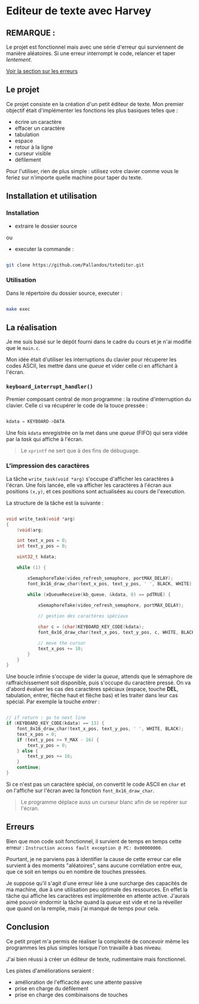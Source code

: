 # Editeur de texte avec Harvey

## REMARQUE :

Le projet est fonctionnel mais avec une série d'erreur qui surviennent de manière aléatoires. Si une erreur interrompt le code, relancer et taper *lentement*.

[Voir la section sur les erreurs](#erreurs)

## Le projet

Ce projet consiste en la création d'un petit éditeur de texte. Mon premier objectif était d'implémenter les fonctions les plus basiques telles que :

- écrire un caractère
- effacer un caractère
- tabulation
- espace
- retour à la ligne
- curseur visible
- défilement

Pour l'utiliser, rien de plus simple : utilisez votre clavier comme vous le feriez sur n'importe quelle machine pour taper du texte.

## Installation et utilisation

### Installation 

- extraire le dossier source 

ou 

- executer la commande : 

```sh

git clone https://github.com/Pallandos/txteditor.git

```

### Utilisation

Dans le répertoire du dossier source, executer : 

```sh

make exec

```

## La réalisation

Je me suis basé sur le dépôt fourni dans le cadre du cours et je n'ai modifié que le `main.c`.

Mon idée était d'utiliser les interruptions du clavier pour récuperer les codes ASCII, les mettre dans une *queue* et vider celle ci en affichant à l'écran. 

### `keyboard_interrupt_handler()`

Premier composant central de mon programme : la routine d'interruption du clavier. Celle ci va récupérer le code de la touce pressée : 

```.c

kdata = KEYBOARD->DATA

```

Une fois `kdata` enregistrée on la met dans une *queue* (FIFO) qui sera vidée par la *task* qui affiche à l'écran.

> Le `xprintf` ne sert que à des fins de débuguage.

### L'impression des caractères

La tâche `write_task(void *arg)` s'occupe d'afficher les caractères à l'écran. Une fois lancée, elle va afficher les caractères à l'écran aux positions `(x,y)`, et ces positions sont actualisées au cours de l'execution.

La structure de la tâche est la suivante : 

```c

void write_task(void *arg)
{
	(void)arg;

	int text_x_pos = 0;
	int text_y_pos = 0;

    uint32_t kdata;

	while (1) {

		xSemaphoreTake(video_refresh_semaphore, portMAX_DELAY);
		font_8x16_draw_char(text_x_pos, text_y_pos, ' ', BLACK, WHITE);

		while (xQueueReceive(kb_queue, &kdata, 0) == pdTRUE) {
			
			xSemaphoreTake(video_refresh_semaphore, portMAX_DELAY);

            // gestion des caractères spéciaux

			char c = (char)KEYBOARD_KEY_CODE(kdata);
			font_8x16_draw_char(text_x_pos, text_y_pos, c, WHITE, BLACK);

			// move the cursor
			text_x_pos += 10;
		}
	}
}

```

Une boucle infinie s'occupe de vider la *queue*, attends que le sémaphore de raffraichissement soit disponible, puis s'occupe du caractère pressé. On va d'abord évaluer les cas des caractères spéciaux (espace, touche **DEL**, tabulation, entrer, flèche haut et flèche bas) et les traiter dans leur cas spécial. Par exemple la touche *entrer* : 

```c

// if return : go to next line
if (KEYBOARD_KEY_CODE(kdata) == 13) {
	font_8x16_draw_char(text_x_pos, text_y_pos, ' ', WHITE, BLACK);
	text_x_pos = 0;
	if (text_y_pos >= Y_MAX - 16) {
		text_y_pos = 0;
	} else {
		text_y_pos += 16;
	}
	continue;
}

```

Si ce n'est pas un caractère spécial, on convertit le code ASCII en `char` et on l'affiche sur l'écran avec la fonction `font_8x16_draw_char`.

> Le programme déplace auss un curseur blanc afin de se repérer sur l'écran.

## Erreurs

Bien que mon code soit fonctionnel, il survient de temps en temps cette erreur : `Instruction access fault exception @ PC: 0x00000000`. 

Pourtant, je ne parviens pas à identifier la cause de cette erreur car elle survient à des moments "aléatoires", sans aucune corrélation entre eux, que ce soit en temps ou en nombre de touches pressées. 

Je suppose qu'il s'agit d'une erreur liée à une surcharge des capacités de ma machine, due à une utilisation peu optimale des ressources. En effet la tâche qui affiche les caractères est implémentée en attente active. J'aurais aimé pouvoir endormir la tâche quand la *queue* est vide et ne la réveiller que quand on la remplie, mais j'ai manqué de temps pour cela. 

## Conclusion 

Ce petit projet m'a permis de réaliser la complexité de concevoir même les programmes les plus simples lorsque l'on travaille à bas niveau. 

J'ai bien réussi à créer un éditeur de texte, rudimentaire mais fonctionnel. 

Les pistes d'améliorations seraient :

- amélioration de l'efficacité avec une attente passive
- prise en charge du défilement
- prise en charge des combinaisons de touches
